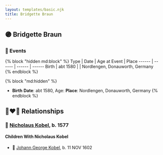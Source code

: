 ```yaml
---
layout: templates/basic.njk
title: Bridgette Braun
---
```

## 🟣 Bridgette Braun


### 📆 Events

{% block "hidden md:block" %}
Type | Date | Age at Event | Place
------ | ------ | ------ | ------
Birth | abt 1580 |  | Nordlengen, Donauworth, Germany
{% endblock %}

{% block "md:hidden" %}
- **Birth**
**Date**: abt 1580, Age:
**Place**: Nordlengen, Donauworth, Germany
{% endblock %}

## 👩‍❤️‍👨 Relationships

### 🔵 [Nicholaus Kobel](/people/4/41497852), b. 1577

#### Children With Nicholaus Kobel
* 🔵 [Johann George Kobel](/people/1/13002801), b. 11 NOV 1602